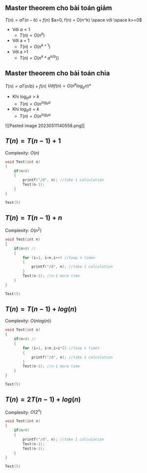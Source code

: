 ## Master theorem cho bài toán giảm
$T(n) = aT(n-b) + f(n)$
$a>0, f(n) = O(n^k) \space với \space k>=0$ 
- Với $a<1$
	- $T(n) = O(n^k)$
- Với a = 1
	- $T(n) = O(n^{k+1})$
- Với a >1
	- $T(n) = O(n^k * a^{n/b}))$

## Master theorem cho bài toán chia
$T(n) = aT(n/b) + f(n)$
$Với f(n) =O(n^klog_pn)*$
- Khi $log_ba > k$
	- $T(n) =O(n^{log_ba}$
- Khi $log_ba = k$
	- $T(n) =O(n^{log_ba}$

![[Pasted image 20230511140558.png]]

## $T(n) = T(n-1) + 1$
Complexity: $O(n)$
```C
void Test(int n)
{
	if(n>0)
	{
		printf("/d", n); //take 1 calculation
		Test(n-1);
	}
}

Test(5)
```

## $T(n) = T(n-1) + n$
Complexity: $O(n^2)$
```C
void Test(int n)
{
	if(n>0) //
	{
		for (i=1, i<n,i++) //loop n times
		{
			printf("/d", n); //take 1 calculation
		}
		Test(n-1); //n-1 more time
	}
}

Test(5)
```

## $T(n) = T(n-1) + log(n)$
Complexity: $O(nlog(n))$
```C
void Test(int n)
{
	if(n>0) //
	{
		for (i=1, i<n,i=i*2) //loop n times
		{
			printf("/d", n); //take 1 calculation
		}
		Test(n-1); //n-1 more time
	}
}

Test(5)
```

## $T(n) = 2T(n-1) + log(n)$
Complexity: $O(2^n)$
```C
void Test(int n)
{
	if(n>0)
	{
		printf("/d", n); //take 1 calculation
		Test(n-1); 
		Test(n-1);
	}
}

Test(5)
```